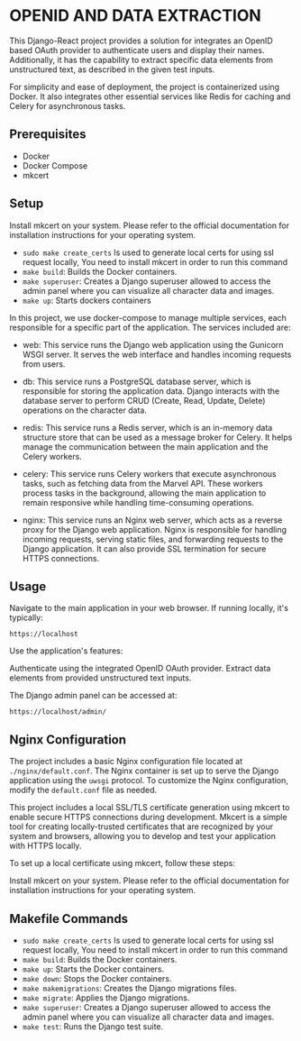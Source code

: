 # OPENID AND DATA EXTRACTION

This Django-React project provides a solution for integrates an OpenID based OAuth provider to authenticate users and display their names. Additionally, it has the capability to extract specific data elements from unstructured text, as described in the given test inputs.

For simplicity and ease of deployment, the project is containerized using Docker. It also integrates other essential services like Redis for caching and Celery for asynchronous tasks.

## Prerequisites

- Docker
- Docker Compose
- mkcert

## Setup

Install mkcert on your system. Please refer to the official documentation for installation instructions for your operating system.

- `sudo make create_certs` Is used to generate local certs for using ssl request locally, You need to install mkcert in order to run this command
- `make build`: Builds the Docker containers.
- `make superuser`: Creates a Django superuser allowed to access the admin panel where you can visualize all character data and images.
- `make up`: Starts dockers containers

In this project, we use docker-compose to manage multiple services, each responsible for a specific part of the application. The services included are:

- web: This service runs the Django web application using the Gunicorn WSGI server. It serves the web interface and handles incoming requests from users.

- db: This service runs a PostgreSQL database server, which is responsible for storing the application data. Django interacts with the database server to perform CRUD (Create, Read, Update, Delete) operations on the character data.

- redis: This service runs a Redis server, which is an in-memory data structure store that can be used as a message broker for Celery. It helps manage the communication between the main application and the Celery workers.

- celery: This service runs Celery workers that execute asynchronous tasks, such as fetching data from the Marvel API. These workers process tasks in the background, allowing the main application to remain responsive while handling time-consuming operations.

- nginx: This service runs an Nginx web server, which acts as a reverse proxy for the Django web application. Nginx is responsible for handling incoming requests, serving static files, and forwarding requests to the Django application. It can also provide SSL termination for secure HTTPS connections.

## Usage

Navigate to the main application in your web browser. If running locally, it's typically:

`https://localhost`

Use the application's features:

Authenticate using the integrated OpenID OAuth provider.
Extract data elements from provided unstructured text inputs.

The Django admin panel can be accessed at:

`https://localhost/admin/`

## Nginx Configuration

The project includes a basic Nginx configuration file located at `./nginx/default.conf`. The Nginx container is set up to serve the Django application using the `uwsgi` protocol. To customize the Nginx configuration, modify the `default.conf` file as needed.

This project includes a local SSL/TLS certificate generation using mkcert to enable secure HTTPS connections during development. Mkcert is a simple tool for creating locally-trusted certificates that are recognized by your system and browsers, allowing you to develop and test your application with HTTPS locally.

To set up a local certificate using mkcert, follow these steps:

Install mkcert on your system. Please refer to the official documentation for installation instructions for your operating system.

## Makefile Commands

- `sudo make create_certs` Is used to generate local certs for using ssl request locally, You need to install mkcert in order to run this command
- `make build`: Builds the Docker containers.
- `make up`: Starts the Docker containers.
- `make down`: Stops the Docker containers.
- `make makemigrations`: Creates the Django migrations files.
- `make migrate`: Applies the Django migrations.
- `make superuser`: Creates a Django superuser allowed to access the admin panel where you can visualize all character data and images.
- `make test`: Runs the Django test suite.
